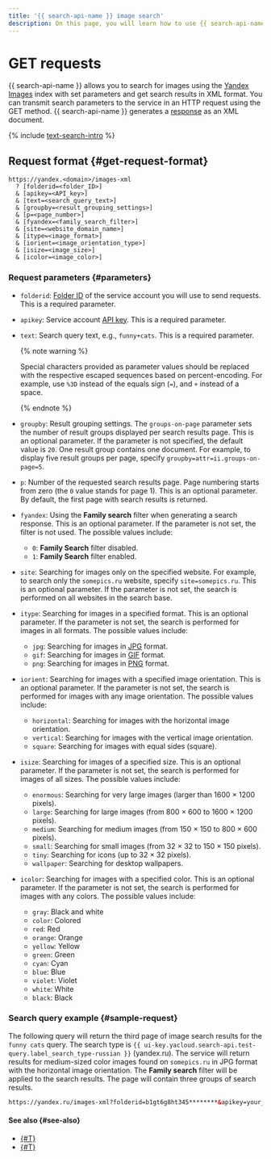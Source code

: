 ```yaml
---
title: '{{ search-api-name }} image search'
description: On this page, you will learn how to use {{ search-api-name }} to send image search queries and receive search results in XML format.
---
```


# GET requests

{{ search-api-name }} allows you to search for images using the [Yandex Images](https://yandex.ru/images) index with set parameters and get search results in XML format. You can transmit search parameters to the service in an HTTP request using the GET method. {{ search-api-name }} generates a [response](./pic-response.md) as an XML document.

{% include [text-search-intro](../../_includes/search-api/text-search-intro.md) %}

## Request format {#get-request-format}

```httpget
https://yandex.<domain>/images-xml
  ? [folderid=<folder_ID>]
  & [apikey=<API_key>]
  & [text=<search_query_text>]
  & [groupby=<result_grouping_settings>]
  & [p=<page_number>]
  & [fyandex=<family_search_filter>]
  & [site=<website_domain_name>]
  & [itype=<image_format>]
  & [iorient=<image_orientation_type>]
  & [isize=<image_size>]
  & [icolor=<image_color>]
```

### Request parameters {#parameters}

* `folderid`: [Folder ID](../../resource-manager/operations/folder/get-id.md) of the service account you will use to send requests. This is a required parameter.
* `apikey`: Service account [API key](../../iam/concepts/authorization/api-key.md). This is a required parameter.
* `text`: Search query text, e.g., `funny+cats`. This is a required parameter.

   {% note warning %}

   Special characters provided as parameter values should be replaced with the respective escaped sequences based on percent-encoding. For example, use `%3D` instead of the equals sign (`=`), and `+` instead of a space.

   {% endnote %}

* `groupby`: Result grouping settings. The `groups-on-page` parameter sets the number of result groups displayed per search results page. This is an optional parameter. If the parameter is not specified, the default value is `20`. One result group contains one document.
   For example, to display five result groups per page, specify `groupby=attr=ii.groups-on-page=5`.

* `p`: Number of the requested search results page. Page numbering starts from zero (the `0` value stands for page 1). This is an optional parameter. By default, the first page with search results is returned.
* `fyandex`: Using the **Family search** filter when generating a search response. This is an optional parameter. If the parameter is not set, the filter is not used. The possible values include:
   * `0`: **Family Search** filter disabled.
   * `1`: **Family Search** filter enabled.
* `site`: Searching for images only on the specified website. For example, to search only the `somepics.ru` website, specify `site=somepics.ru`. This is an optional parameter. If the parameter is not set, the search is performed on all websites in the search base.
* `itype`: Searching for images in a specified format. This is an optional parameter. If the parameter is not set, the search is performed for images in all formats. The possible values include:
   * `jpg`: Searching for images in [JPG](https://en.wikipedia.org/wiki/JPEG) format.
   * `gif`: Searching for images in [GIF](https://en.wikipedia.org/wiki/GIF) format.
   * `png`: Searching for images in [PNG](https://en.wikipedia.org/wiki/JPEG) format.

* `iorient`: Searching for images with a specified image orientation. This is an optional parameter. If the parameter is not set, the search is performed for images with any image orientation. The possible values include:
   * `horizontal`: Searching for images with the horizontal image orientation.
   * `vertical`: Searching for images with the vertical image orientation.
   * `square`: Searching for images with equal sides (square).

* `isize`: Searching for images of a specified size. This is an optional parameter. If the parameter is not set, the search is performed for images of all sizes. The possible values include:
   * `enormous`: Searching for very large images (larger than 1600 × 1200 pixels).
   * `large`: Searching for large images (from 800 × 600 to 1600 × 1200 pixels).
   * `medium`: Searching for medium images (from 150 × 150 to 800 × 600 pixels).
   * `small`: Searching for small images (from 32 × 32 to 150 × 150 pixels).
   * `tiny`: Searching for icons (up to 32 × 32 pixels).
   * `wallpaper`: Searching for desktop wallpapers.

* `icolor`: Searching for images with a specified color. This is an optional parameter. If the parameter is not set, the search is performed for images with any colors. The possible values include:
   * `gray`: Black and white
   * `color`: Colored
   * `red`: Red
   * `orange`: Orange
   * `yellow`: Yellow
   * `green`: Green
   * `cyan`: Cyan
   * `blue`: Blue
   * `violet`: Violet
   * `white`: White
   * `black`: Black

### Search query example {#sample-request}

The following query will return the third page of image search results for the `funny cats` query. The search type is `{{ ui-key.yacloud.search-api.test-query.label_search_type-russian }}` (yandex.ru). The service will return results for medium-sized color images found on `somepics.ru` in JPG format with the horizontal image orientation. The **Family search** filter will be applied to the search results. The page will contain three groups of search results.

```html
https://yandex.ru/images-xml?folderid=b1gt6g8ht345********&apikey=your_service_account_API_key********&text=funny+cats&groupby=attr=ii.groups-on-page=3&p=2&fyandex=1&site=somepics.ru&itype=jpg&iorient=horizontal&isize=medium&icolor=color
```

#### See also {#see-also}

* [{#T}](./pic-response.md)
* [{#T}](../operations/searching.md)
